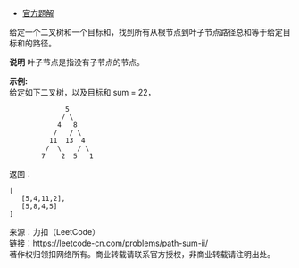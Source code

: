 * [官方题解](https://leetcode-cn.com/problems/path-sum-ii/solution/lu-jing-zong-he-ii-by-leetcode-solution/)

给定一个二叉树和一个目标和，找到所有从根节点到叶子节点路径总和等于给定目标和的路径。

**说明** 叶子节点是指没有子节点的节点。

**示例:** <br>
给定如下二叉树，以及目标和 sum = 22，<br>

```
              5
             / \
            4   8
           /   / \
          11  13  4
         /  \    / \
        7    2  5   1
```
返回：
```
[
   [5,4,11,2],
   [5,8,4,5]
]
```



来源：力扣（LeetCode）<br>
链接：https://leetcode-cn.com/problems/path-sum-ii/ <br>
著作权归领扣网络所有。商业转载请联系官方授权，非商业转载请注明出处。<br>